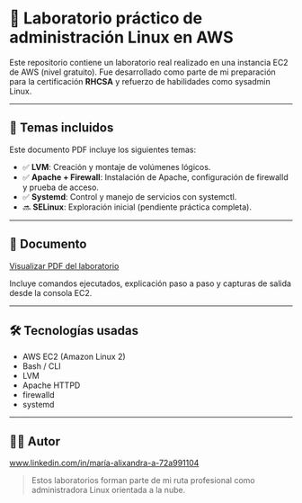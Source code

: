 # 🐧 Laboratorio práctico de administración Linux en AWS

Este repositorio contiene un laboratorio real realizado en una instancia EC2 de AWS (nivel gratuito). Fue  desarrollado como parte de mi preparación para la certificación **RHCSA** y refuerzo de habilidades como sysadmin Linux.

---

## 📘 Temas incluidos

Este documento PDF incluye los siguientes temas:

- ✅ **LVM**: Creación y montaje de volúmenes lógicos.
- ✅ **Apache + Firewall**: Instalación de Apache, configuración de firewalld y prueba de acceso.
- ✅ **Systemd**: Control y manejo de servicios con systemctl.
- 🔜 **SELinux**: Exploración inicial (pendiente práctica completa).

---

## 📄 Documento

[Visualizar PDF del laboratorio](./laboratorio-linux-aws.pdf)


Incluye comandos ejecutados, explicación paso a paso y capturas de salida desde la consola EC2.

---

## 🛠️ Tecnologías usadas

- AWS EC2 (Amazon Linux 2)
- Bash / CLI
- LVM
- Apache HTTPD
- firewalld
- systemd

---

## 👩‍💻 Autor

www.linkedin.com/in/maría-alixandra-a-72a991104

> Estos laboratorios forman parte de mi ruta profesional como administradora Linux orientada a la nube.
